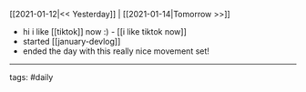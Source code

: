 [[2021-01-12|<< Yesterday]] | [[2021-01-14|Tomorrow >>]]

- hi i like [[tiktok]] now :) - [[i like tiktok now]]
- started [[january-devlog]]
- ended the day with this really nice movement set!
___
tags: #daily

